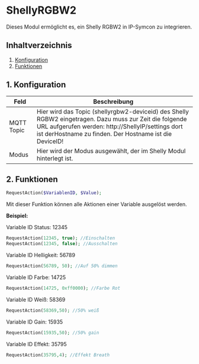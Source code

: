 # ShellyRGBW2
   Dieses Modul ermöglicht es, ein Shelly RGBW2 in IP-Symcon zu integrieren.
       
   ## Inhaltverzeichnis
   1. [Konfiguration](#1-konfiguration)
   2. [Funktionen](#2-funktionen)
   
   ## 1. Konfiguration
   
   Feld | Beschreibung
   ------------ | ----------------
   MQTT Topic | Hier wird das Topic (shellyrgbw2-deviceid) des Shelly RGBW2 eingetragen. Dazu muss zur Zeit die folgende URL aufgerufen werden: http://ShellyIP/settings dort ist derHostname zu finden. Der Hostname ist die DeviceID!
   Modus | Hier wird der Modus ausgewählt, der im Shelly Modul hinterlegt ist. 
   
   ## 2. Funktionen

   ```php
   RequestAction($VariablenID, $Value);
   ```

   Mit dieser Funktion können alle Aktionen einer Variable ausgelöst werden.
   
   **Beispiel:**
   
   Variable ID Status: 12345
   ```php
   RequestAction(12345, true); //Einschalten
   RequestAction(12345, false); //Ausschalten
   ```
 
   Variable ID Helligkeit: 56789
   ```php
   RequestAction(56789, 50); //Auf 50% dimmen
   ```

   Variable ID Farbe: 14725
   ```php
   RequestAction(14725, 0xff0000); //Farbe Rot
   ```
   
   Variable ID Weiß: 58369
   ```php
   RequestAction(58369,50); //50% weiß
   ```

   Variable ID Gain: 15935
   ```php
   RequestAction(15935,50); //50% gain
   ```

   Variable ID Effekt: 35795
   ```php
   RequestAction(35795,4); //Effekt Breath
   ```